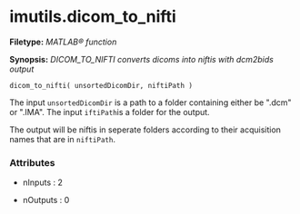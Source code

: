# imutils.dicom_to_nifti

**Filetype:** _MATLAB&reg; function_

**Synopsis:** _DICOM_TO_NIFTI converts dicoms into niftis with dcm2bids output_

    dicom_to_nifti( unsortedDicomDir, niftiPath )

The input `unsortedDicomDir` is a path to a folder containing either be
".dcm" or ".IMA". The input `iftiPath`is a folder for the output.

The output will be niftis in seperate folders according to their
acquisition names that are in `niftiPath`.


### Attributes


- nInputs : 2

- nOutputs : 0
